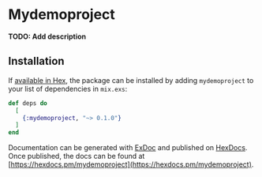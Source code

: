 # Mydemoproject

**TODO: Add description**

## Installation

If [available in Hex](https://hex.pm/docs/publish), the package can be installed
by adding `mydemoproject` to your list of dependencies in `mix.exs`:

```elixir
def deps do
  [
    {:mydemoproject, "~> 0.1.0"}
  ]
end
```

Documentation can be generated with [ExDoc](https://github.com/elixir-lang/ex_doc)
and published on [HexDocs](https://hexdocs.pm). Once published, the docs can
be found at [https://hexdocs.pm/mydemoproject](https://hexdocs.pm/mydemoproject).

